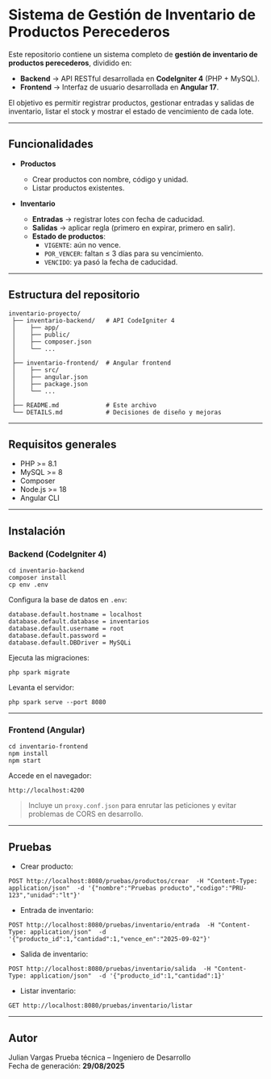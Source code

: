 # Sistema de Gestión de Inventario de Productos Perecederos

Este repositorio contiene un sistema completo de **gestión de inventario de productos perecederos**, dividido en:

- **Backend** → API RESTful desarrollada en **CodeIgniter 4** (PHP + MySQL).  
- **Frontend** → Interfaz de usuario desarrollada en **Angular 17**.

El objetivo es permitir registrar productos, gestionar entradas y salidas de inventario, listar el stock y mostrar el estado de vencimiento de cada lote.

---

## Funcionalidades

- **Productos**
  - Crear productos con nombre, código y unidad.
  - Listar productos existentes.

- **Inventario**
  - **Entradas** → registrar lotes con fecha de caducidad.
  - **Salidas** → aplicar regla (primero en expirar, primero en salir).
  - **Estado de productos**:
    - `VIGENTE`: aún no vence.
    - `POR_VENCER`: faltan ≤ 3 días para su vencimiento.
    - `VENCIDO`: ya pasó la fecha de caducidad.

---

## Estructura del repositorio

```
inventario-proyecto/
 ├── inventario-backend/   # API CodeIgniter 4
 │    ├── app/
 │    ├── public/
 │    ├── composer.json
 │    └── ...
 │
 ├── inventario-frontend/  # Angular frontend
 │    ├── src/
 │    ├── angular.json
 │    ├── package.json
 │    └── ...
 │
 ├── README.md             # Este archivo
 └── DETAILS.md            # Decisiones de diseño y mejoras
```

---

## Requisitos generales

- PHP >= 8.1  
- MySQL >= 8  
- Composer  
- Node.js >= 18  
- Angular CLI  

---

## Instalación

### Backend (CodeIgniter 4)
```terminal
cd inventario-backend
composer install
cp env .env
```

Configura la base de datos en `.env`:
```DATABASE
database.default.hostname = localhost
database.default.database = inventarios
database.default.username = root
database.default.password =
database.default.DBDriver = MySQLi
```

Ejecuta las migraciones:
```terminal
php spark migrate
```

Levanta el servidor:
```terminal
php spark serve --port 8080
```

---

### Frontend (Angular)
```terminal
cd inventario-frontend
npm install
npm start
```

Accede en el navegador:
```
http://localhost:4200
```

> Incluye un `proxy.conf.json` para enrutar las peticiones y evitar problemas de CORS en desarrollo.

---

## Pruebas

- Crear producto:
```
POST http://localhost:8080/pruebas/productos/crear  -H "Content-Type: application/json"  -d '{"nombre":"Pruebas producto","codigo":"PRU-123","unidad":"lt"}'
```

- Entrada de inventario:
```
POST http://localhost:8080/pruebas/inventario/entrada  -H "Content-Type: application/json"  -d '{"producto_id":1,"cantidad":1,"vence_en":"2025-09-02"}'
```

- Salida de inventario:
```
POST http://localhost:8080/pruebas/inventario/salida  -H "Content-Type: application/json"  -d '{"producto_id":1,"cantidad":1}'
```

- Listar inventario:
```
GET http://localhost:8080/pruebas/inventario/listar
```

---

## Autor
Julian Vargas
Prueba técnica – Ingeniero de Desarrollo  
Fecha de generación: **29/08/2025**
